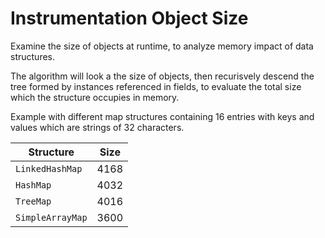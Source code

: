 # Instrumentation Object Size

Examine the size of objects at runtime, to analyze memory impact of data
structures.

The algorithm will look a the size of objects, then recurisvely descend
the tree formed by instances referenced in fields, to evaluate the total
size which the structure occupies in memory.

Example with different map structures containing 16 entries with keys and
values which are strings of 32 characters.

| Structure        | Size |
|------------------|------|
| `LinkedHashMap`  | 4168 |
| `HashMap`        | 4032 |
| `TreeMap`        | 4016 |
| `SimpleArrayMap` | 3600 |

